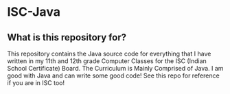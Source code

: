 # ISC-Java
 
 ## What is this repository for?
 This repository contains the Java source code for everything that I have written in my 11th and 12th grade Computer Classes for the ISC (Indian School Certificate) Board. The Curriculum is Mainly Comprised of Java.
 I am good with Java and can write some good code! See this repo for reference if you are in ISC too!
